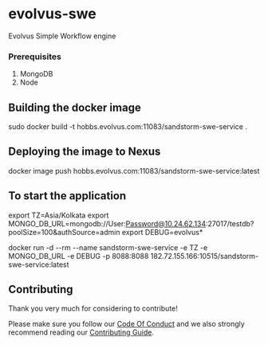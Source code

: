 # evolvus-swe
Evolvus Simple Workflow engine

### Prerequisites
1) MongoDB
2) Node

## Building the docker image
sudo docker build -t hobbs.evolvus.com:11083/sandstorm-swe-service .

## Deploying the image to Nexus
docker image push hobbs.evolvus.com:11083/sandstorm-swe-service:latest

## To start the application

export TZ=Asia/Kolkata
export MONGO_DB_URL=mongodb://User:Password@10.24.62.134:27017/testdb?poolSize=100&authSource=admin
export DEBUG=evolvus*

docker run -d --rm --name sandstorm-swe-service -e TZ -e MONGO_DB_URL -e DEBUG -p 8088:8088 182.72.155.166:10515/sandstorm-swe-service:latest


## Contributing
Thank you very much for considering to contribute!

Please make sure you follow our [Code Of Conduct](CODE_OF_CONDUCT.md) and we also strongly recommend reading our [Contributing Guide](CONTRIBUTING.md).
